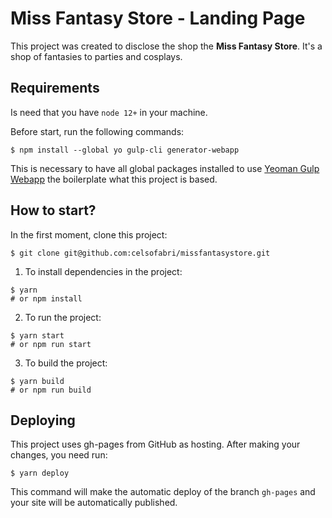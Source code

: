 # Miss Fantasy Store - Landing Page

This project was created to disclose the shop the **Miss Fantasy Store**.
It's a shop of fantasies to parties and cosplays.

## Requirements

Is need that you have `node 12+` in your machine.

Before start, run the following commands:

```
$ npm install --global yo gulp-cli generator-webapp
```

This is necessary to have all global packages installed to use [Yeoman Gulp Webapp](https://github.com/yeoman/generator-webapp) the boilerplate what this project is based.

## How to start?

In the first moment, clone this project:

```
$ git clone git@github.com:celsofabri/missfantasystore.git
```

1. To install dependencies in the project:

```
$ yarn
# or npm install
```

2. To run the project:

```
$ yarn start
# or npm run start
```

3. To build the project:

```
$ yarn build
# or npm run build
```

## Deploying

This project uses gh-pages from GitHub as hosting. After making your changes, you need run:

```
$ yarn deploy
```

This command will make the automatic deploy of the branch `gh-pages` and your site will be automatically published.
